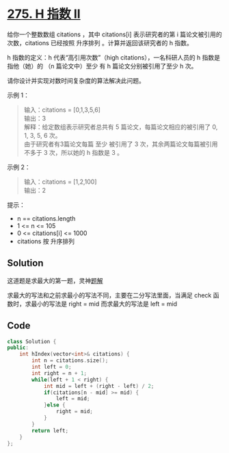 # [275. H 指数 II](https://leetcode.cn/problems/h-index-ii/description/)

给你一个整数数组 citations ，其中 citations[i] 表示研究者的第 i 篇论文被引用的次数，citations 已经按照 升序排列 。计算并返回该研究者的 h 指数。

h 指数的定义：h 代表“高引用次数”（high citations），一名科研人员的 h 指数是指他（她）的 （n 篇论文中）至少 有 h 篇论文分别被引用了至少 h 次。

请你设计并实现对数时间复杂度的算法解决此问题。

 

示例 1：

> 输入：citations = [0,1,3,5,6]  
> 输出：3  
> 解释：给定数组表示研究者总共有 5 篇论文，每篇论文相应的被引用了 0, 1, 3, 5, 6 次。  
>      由于研究者有3篇论文每篇 至少 被引用了 3 次，其余两篇论文每篇被引用 不多于 3 次，所以她的 h 指数是 3 。  

示例 2：

> 输入：citations = [1,2,100]  
> 输出：2  
 

提示：

- n == citations.length
- 1 <= n <= 105
- 0 <= citations[i] <= 1000
- citations 按 升序排列

## Solution

这道题是求最大的第一题，灵神[题解](https://leetcode.cn/problems/h-index-ii/solutions/2504326/tu-jie-yi-tu-zhang-wo-er-fen-da-an-si-ch-d15k)

求最大的写法和之前求最小的写法不同，主要在二分写法里面，当满足 check 函数时，求最小的写法是 right = mid 而求最大的写法是 left = mid

## Code

```cpp
class Solution {
public:
    int hIndex(vector<int>& citations) {
        int n = citations.size();
        int left = 0;
        int right = n + 1;
        while(left + 1 < right) {
            int mid = left + (right - left) / 2;
            if(citations[n - mid] >= mid) {
                left = mid;
            }else {
                right = mid;
            }
        }
        return left;
    }
};
```
